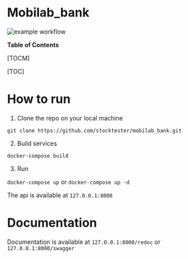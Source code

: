# Mobilab_bank

![example workflow](https://github.com/stocktester/mobilab_bank/actions/workflows/main.yml/badge.svg)

**Table of Contents**

[TOCM]

[TOC]

# How to run
1. Clone the repo on your local machine

`git clone https://github.com/stocktester/mobilab_bank.git`

2. Build services

`docker-compose build`

3. Run

`docker-compose up`  or `docker-compose up -d`

The api is available at `127.0.0.1:8000`

# Documentation

Documentation is available at `127.0.0.1:8000/redoc` or `127.0.0.1:8000/swagger`